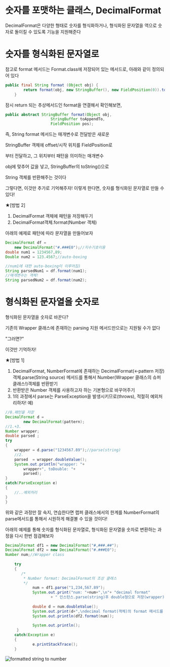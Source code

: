 
# 숫자를 포맷하는 클래스, DecimalFormat

DecimalFormat은 다양한 형태로 숫자를 형식화하거나, 형식화된 문자열을 역으로 숫자로 돌이킬 수 있도록 기능을 지원해준다

# 숫자를 형식화된 문자열로 

참고로 format 메서드는 Format.class에 저장되어 있는 메서드로, 아래와 같이 정의되어 있다
~~~java
public final String format (Object obj) {
        return format(obj, new StringBuffer(), new FieldPosition(0)).toString();
    }
~~~
잠시 return 되는 추상메서드인 format을 연결해서 확인해보면,

~~~java
public abstract StringBuffer format(Object obj,
                    StringBuffer toAppendTo,
                    FieldPosition pos);
~~~
즉, String format 메서드는 매개변수로 전달받은 새로운 

StringBuffer 객체에 offset/시작 위치를 FieldPosition로 

부터 전달하고, 그 위치부터 패턴을 의미하는 매개변수 

obj에 맞추어 값을 넣고, StringBuffer의 toString()으로 

String 객체를 반환해주는 것이다

그렇다면, 이것만 추가로 기억해주자! 이렇게 한다면, 숫자를 형식화된 문자열로 만들 수 있다!

★[방법 2]
1. DecimalFormat 객체에 패턴을 저장해두기
2. DecimalFormat객체.format(Number 객체)

아래의 예제로 패턴에 따라 문자열을 만들어보자
~~~java
DecimalFormat df = 
	new DecimalFormat("#.###E0");//지수기호이용
double num1 = 1234567,89;
Double num2 = 123.4567;//auto-boxing

//num1에 대한 auto-boxing이 이루어짐)
String parsedNum1 = df.format(num1);
//매개변수는 객체!
String parsedNum2 = df.format(num2);
~~~

# 형식화된 문자열을 숫자로
형식화된 문자열을 숫자로 바꾼다?

기존의 Wrapper 클래스에 존재하는 parsing 지원 메서드만으로는 지원될 수가 없다

"그러면?"

이것만 기억하자!

★[방법 1]
1. DecimalFormat, NumberFormat에 존재하는 DecimalFormat(<-pattern 저장) 객체.parse(String source) 메서드를 통해서 Number(Wrapper 클래스의 슈퍼클래스!)객체를 반환받기
2. 반환받은 Number 객체를 사용하고자 하는 기본형으로 바꾸어주기
3. 1의 과정에서 parse는 ParseException을 발생시키므로(throws), 적절히 예외처리하자!
예) 
~~~java
//0.패턴을 저장
DecimalFormat d = 
		new DecimalFormat(pattern);
//1.+3.
Number wrapper;
double parsed ;
try
{
	wrapper = d.parse("1234567.89");//parse(string)
	//2.
	parsed  = wrapper.doubleValue();
	System.out.println("wrapper: "+
		wrapper+", toDouble: "+
		parsed);
}
catch(ParseException e)
{
	//..예외처리
}
}
~~~
위와 같은 과정만 잘 숙지, 연습한다면 랩퍼 클래스에서의 한계를 NumberFormat의 parse메서드를 통해서 시원하게 해결볼 수 있을 것이다!



아래의 예제를 통해 숫자를 형식화된 문자열로, 형식화된 문자열을 숫자로 변환하는 과정을 다시 한번 점검해보자
~~~java
DecimalFormat df1 = new DecimalFormat("#,###.##");
DecimalFormat df2 = new DecimalFormat("#.###E0");
Number num;//Wrapper class
		
	try
	{
	   /*
	    * Number format: DecimalFormat의 조상 클래스
	    */
			num = df1.parse("1,234,567.89");
			System.out.print("num: "+num+",\n"+ "decimal format"
					+ " 인스턴스.parse(string)후 double형으로 저장(wrapper)=>");
			
			double d = num.doubleValue();
			System.out.print(d+",\ndecimal format(객체)의 format 메서드를 이용->");
			System.out.println(df2.format(num));
			
			System.out.println();
	 }
	catch(Exception e)
	{
			e.printStackTrace();
	}
~~~
![formatted string to number](https://github.com/hy6219/TIL-Today-I-Learned-/blob/main/JAVA/Calendar_Date/DecimalFormat-String,%20Obj.PNG?raw=true)
